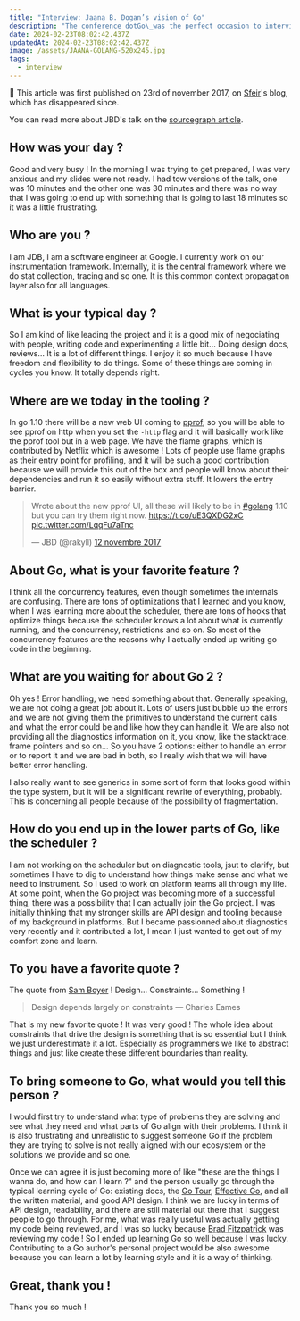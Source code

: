 ```yaml
---
title: "Interview: Jaana B. Dogan’s vision of Go"
description: "The conference dotGo\_was the perfect occasion to interview Jaana B. Dogan, Software Engineer at Google. Siegfried Ehret seized the opportunity to learn more about her role in developing tools like\_pprof\_and..."
date: 2024-02-23T08:02:42.437Z
updatedAt: 2024-02-23T08:02:42.437Z
image: /assets/JAANA-GOLANG-520x245.jpg
tags:
  - interview
---
```


📢 This article was first published on 23rd of november 2017, on [Sfeir](https://www.sfeir.com/en/)'s blog, which has disappeared since.

You can read more about JBD's talk on the [sourcegraph article](https://about.sourcegraph.com/go/gos-work-stealing-scheduler/).

## How was your day ?

Good and very busy ! In the morning I was trying to get prepared, I was very anxious and my slides were not ready. I had tow versions of the talk, one was 10 minutes and the other one was 30 minutes and there was no way that I was going to end up with something that is going to last 18 minutes so it was a little frustrating.

## Who are you ?

I am JDB, I am a software engineer at Google. I currently work on our instrumentation framework. Internally, it is the central framework where we do stat collection, tracing and so one. It is this common context propagation layer also for all languages.

## What is your typical day ?

So I am kind of like leading the project and it is a good mix of negociating with people, writing code and experimenting a little bit... Doing design docs, reviews... It is a lot of different things. I enjoy it so much because I have freedom and flexibility to do things. Some of these things are coming in cycles you know. It totally depends right.

## Where are we today in the tooling ?

In go 1.10 there will be a new web UI coming to [pprof](https://golang.org/pkg/net/http/pprof/), so you will be able to see pprof on http when you set the `-http` flag and it will basically work like the pprof tool but in a web page. We have the flame graphs, which is contributed by Netflix which is awesome ! Lots of people use flame graphs as their entry point for profiling, and it will be such a good contribution because we will provide this out of the box and people will know about their dependencies and run it so easily without extra stuff. It lowers the entry barrier.

<blockquote class="twitter-tweet" data-lang="fr"><p lang="en" dir="ltr">Wrote about the new pprof UI, all these will likely to be in <a href="https://twitter.com/hashtag/golang?src=hash&amp;ref_src=twsrc%5Etfw">#golang</a> 1.10 but you can try them right now. <a href="https://t.co/uE3QXDG2xC">https://t.co/uE3QXDG2xC</a> <a href="https://t.co/LqqFu7aTnc">pic.twitter.com/LqqFu7aTnc</a></p>&mdash; JBD (@rakyll) <a href="https://twitter.com/rakyll/status/929504504352878592?ref_src=twsrc%5Etfw">12 novembre 2017</a></blockquote>
<script async src="https://platform.twitter.com/widgets.js" charset="utf-8"></script>

## About Go, what is your favorite feature ?

I think all the concurrency features, even though sometimes the internals are confusing. There are tons of optimizations that I learned and you know, when I was learning more about the scheduler, there are tons of hooks that optimize things because the scheduler knows a lot about what is currently running, and the concurrency, restrictions and so on. So most of the concurrency features are the reasons why I actually ended up writing go code in the beginning.

## What are you waiting for about Go 2 ?

Oh yes ! Error handling, we need something about that. Generally speaking, we are not doing a great job about it. Lots of users just bubble up the errors and we are not giving them the primitives to understand the current calls and what the error could be and like how they can handle it. We are also not providing all the diagnostics information on it, you know, like the stacktrace, frame pointers and so on... So you have 2 options: either to handle an error or to report it and we are bad in both, so I really wish that we will have better error handling.

I also really want to see generics in some sort of form that looks good within the type system, but it will be a significant rewrite of everything, probably. This is concerning all people because of the possibility of fragmentation.

## How do you end up in the lower parts of Go, like the scheduler ?

I am not working on the scheduler but on diagnostic tools, jsut to clarify, but sometimes I have to dig to understand how things make sense and what we need to instrument. So I used to work on platform teams all through my life. At some point, when the Go project was becoming more of a successful thing, there was a possibility that I can actually join the Go project. I was initially thinking that my stronger skills are API design and tooling because of my background in platforms. But I became passionned about diagnostics very recently and it contributed a lot, I mean I just wanted to get out of my comfort zone and learn.

## To you have a favorite quote ?

The quote from [Sam Boyer](https://twitter.com/sdboyer) ! Design... Constraints... Something !

> Design depends largely on constraints — Charles Eames

That is my new favorite quote ! It was very good ! The whole idea about constraints that drive the design is something that is so essential but I think we just underestimate it a lot. Especially as programmers we like to abstract things and just like create these different boundaries than reality.

## To bring someone to Go, what would you tell this person ?

I would first try to understand what type of problems they are solving and see what they need and what parts of Go align with their problems. I think it is also frustrating and unrealistic to suggest someone Go if the problem they are trying to solve is not really aligned with our ecosystem or the solutions we provide and so one.

Once we can agree it is just becoming more of like "these are the things I wanna do, and how can I learn ?" and the person usually go through the typical learning cycle of Go: existing docs, the [Go Tour](https://tour.golang.org/), [Effective Go](https://golang.org/doc/effective_go.html), and all the written material, and good API design. I think we are lucky in terms of API design, readability, and there are still material out there that I suggest people to go through. For me, what was really useful was actually getting my code being reviewed, and I was so lucky because [Brad Fitzpatrick](https://twitter.com/bradfitz) was reviewing my code ! So I ended up learning Go so well because I was lucky. Contributing to a Go author's personal project would be also awesome because you can learn a lot by learning style and it is a way of thinking.

## Great, thank you !

Thank you so much !
